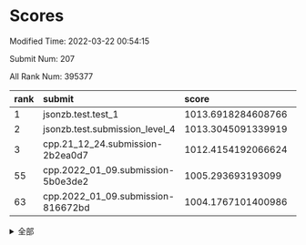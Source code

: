 # Scores

Modified Time: 2022-03-22 00:54:15

Submit Num: 207

All Rank Num: 395377

| rank |               submit               |       score        |       sigma        | pk_num |
| :--- | :--------------------------------- | :----------------- | :----------------- | :----- |
| 1    | jsonzb.test.test_1                 | 1013.6918284608766 | 0.8120545785505475 | 7638   |
| 2    | jsonzb.test.submission_level_4     | 1013.3045091339919 | 0.8045881390398025 | 7640   |
| 3    | cpp.21_12_24.submission-2b2ea0d7   | 1012.4154192066624 | 0.7990522310925636 | 7643   |
| 55   | cpp.2022_01_09.submission-5b0e3de2 | 1005.293693193099  | 0.7175035007881783 | 7638   |
| 63   | cpp.2022_01_09.submission-816672bd | 1004.1767101400986 | 0.7201436592437324 | 7642   |


<details>
<summary>全部</summary>

| rank |                 submit                 |       score        |       sigma        | pk_num |
| :--- | :------------------------------------- | :----------------- | :----------------- | :----- |
| 1    | jsonzb.test.test_1                     | 1013.6918284608766 | 0.8120545785505475 | 7638   |
| 2    | jsonzb.test.submission_level_4         | 1013.3045091339919 | 0.8045881390398025 | 7640   |
| 3    | cpp.21_12_24.submission-2b2ea0d7       | 1012.4154192066624 | 0.7990522310925636 | 7643   |
| 4    | gobigger.level_3.submission_level_3_10 | 1011.8225316430484 | 0.7557577117361299 | 7638   |
| 5    | gobigger.level_3.submission_level_3_21 | 1011.4101714912041 | 0.7897261460477452 | 7640   |
| 6    | gobigger.level_3.submission_level_3_22 | 1011.0932415967484 | 0.7642295451044263 | 7645   |
| 7    | gobigger.level_3.submission_level_3_44 | 1011.0637671196623 | 0.768318302238547  | 7644   |
| 8    | gobigger.level_3.submission_level_3_15 | 1011.0301943770206 | 0.7518373428499834 | 7635   |
| 9    | gobigger.level_3.submission_level_3_4  | 1010.9750947387806 | 0.7821433306625281 | 7637   |
| 10   | gobigger.level_3.submission_level_3_5  | 1010.9627546906836 | 0.7669359324046627 | 7642   |
| 11   | gobigger.level_3.submission_level_3_37 | 1010.9612488378638 | 0.7978378021461716 | 7639   |
| 12   | gobigger.level_3.submission_level_3_27 | 1010.9175578871681 | 0.7903588783808302 | 7640   |
| 13   | gobigger.level_3.submission_level_3_12 | 1010.8396596833419 | 0.7468440456599738 | 7635   |
| 14   | gobigger.level_3.submission_level_3_32 | 1010.7689682381567 | 0.7754773356022322 | 7640   |
| 15   | gobigger.level_3.submission_level_3_24 | 1010.6293807937765 | 0.7719041467572643 | 7644   |
| 16   | gobigger.level_3.submission_level_3_7  | 1010.5671407167036 | 0.7654725474412807 | 7639   |
| 17   | gobigger.level_3.submission_level_3_1  | 1010.546419366833  | 0.7663717506378145 | 7642   |
| 18   | gobigger.level_3.submission_level_3_26 | 1010.5156742461504 | 0.7489418923235178 | 7636   |
| 19   | gobigger.level_3.submission_level_3_18 | 1010.5027288655265 | 0.7725720432961681 | 7639   |
| 20   | gobigger.level_3.submission_level_3_40 | 1010.3845946341349 | 0.7330147238578645 | 7640   |
| 21   | gobigger.level_3.submission_level_3_45 | 1010.3345663723854 | 0.7897807341865294 | 7640   |
| 22   | gobigger.level_3.submission_level_3_42 | 1010.2300104115951 | 0.7714828591111361 | 7639   |
| 23   | gobigger.level_3.submission_level_3_2  | 1010.1728008010451 | 0.7425567415877458 | 7643   |
| 24   | gobigger.level_3.submission_level_3_48 | 1010.1552014803191 | 0.7502637209707752 | 7636   |
| 25   | gobigger.level_3.submission_level_3_3  | 1010.1549199378599 | 0.75357631533847   | 7643   |
| 26   | gobigger.level_3.submission_level_3_13 | 1010.086014209005  | 0.7442355261310727 | 7635   |
| 27   | gobigger.level_3.submission_level_3_43 | 1010.0827846887212 | 0.7932643205411705 | 7640   |
| 28   | gobigger.level_3.submission_level_3_9  | 1010.0775242382534 | 0.7903213425111897 | 7641   |
| 29   | gobigger.level_3.submission_level_3_8  | 1010.0681684476258 | 0.7608474280944045 | 7641   |
| 30   | gobigger.level_3.submission_level_3_19 | 1009.9954531738289 | 0.771060387463292  | 7637   |
| 31   | gobigger.level_3.submission_level_3_35 | 1009.9574129611883 | 0.760505565792748  | 7643   |
| 32   | gobigger.level_3.submission_level_3_28 | 1009.9566055281971 | 0.7455041229141957 | 7642   |
| 33   | gobigger.level_3.submission_level_3_11 | 1009.8422124718111 | 0.7703476908247133 | 7639   |
| 34   | gobigger.level_3.submission_level_3_0  | 1009.8158866016632 | 0.728960293464926  | 7643   |
| 35   | gobigger.level_3.submission_level_3_23 | 1009.7313862518671 | 0.7378464750960197 | 7642   |
| 36   | gobigger.level_3.submission_level_3_31 | 1009.711625812563  | 0.755191161728013  | 7642   |
| 37   | gobigger.level_3.submission_level_3_47 | 1009.6599089111705 | 0.7419329790678907 | 7641   |
| 38   | gobigger.level_3.submission_level_3_6  | 1009.6154654989027 | 0.7550578897802723 | 7646   |
| 39   | gobigger.level_3.submission_level_3_36 | 1009.5742787679612 | 0.7432186454098413 | 7642   |
| 40   | gobigger.level_3.submission_level_3_41 | 1009.506800107827  | 0.7623226464556253 | 7639   |
| 41   | gobigger.level_3.submission_level_3_20 | 1009.502106808282  | 0.7500568792219786 | 7636   |
| 42   | gobigger.level_3.submission_level_3_33 | 1009.49797210338   | 0.7368914088883504 | 7637   |
| 43   | gobigger.level_3.submission_level_3_29 | 1009.4438194168964 | 0.7472342754405148 | 7641   |
| 44   | gobigger.level_3.submission_level_3_38 | 1009.3934468774514 | 0.7567276604181256 | 7641   |
| 45   | gobigger.level_3.submission_level_3_14 | 1009.2505836857086 | 0.7366800446709582 | 7639   |
| 46   | gobigger.level_3.submission_level_3_39 | 1009.1624318216894 | 0.7370509779167432 | 7641   |
| 47   | gobigger.level_3.submission_level_3_46 | 1008.9147949161711 | 0.7639274812871949 | 7644   |
| 48   | gobigger.level_3.submission_level_3_34 | 1008.8080798113251 | 0.7484796281001858 | 7640   |
| 49   | gobigger.level_3.submission_level_3_49 | 1008.7740112969567 | 0.738088036830367  | 7634   |
| 50   | gobigger.level_3.submission_level_3_30 | 1008.6549489332025 | 0.7484123629114035 | 7641   |
| 51   | gobigger.level_3.submission_level_3_16 | 1008.6252991852334 | 0.7585356228450614 | 7641   |
| 52   | gobigger.level_3.submission_level_3_17 | 1008.3456788229091 | 0.7488421142770039 | 7640   |
| 53   | gobigger.level_3.submission_level_3_25 | 1007.6598126580578 | 0.7361055123646284 | 7639   |
| 54   | gobigger.level_1.submission_level_1_1  | 1005.4054781328877 | 0.7225103699841928 | 7638   |
| 55   | cpp.2022_01_09.submission-5b0e3de2     | 1005.293693193099  | 0.7175035007881783 | 7638   |
| 56   | gobigger.level_1.submission_level_1_35 | 1005.2272270404032 | 0.7220309344614576 | 7636   |
| 57   | gobigger.level_1.submission_level_1_33 | 1004.7450150840164 | 0.7194601349930486 | 7645   |
| 58   | gobigger.level_1.submission_level_1_28 | 1004.4888191433032 | 0.7217625076930646 | 7642   |
| 59   | gobigger.level_1.submission_level_1_16 | 1004.4781351338618 | 0.7103128601324923 | 7639   |
| 60   | gobigger.level_1.submission_level_1_22 | 1004.4557860623311 | 0.7157566575566866 | 7640   |
| 61   | gobigger.level_1.submission_level_1_24 | 1004.2529243846752 | 0.7145482498452636 | 7638   |
| 62   | gobigger.level_1.submission_level_1_8  | 1004.1770830455806 | 0.7191026082109676 | 7639   |
| 63   | cpp.2022_01_09.submission-816672bd     | 1004.1767101400986 | 0.7201436592437324 | 7642   |
| 64   | gobigger.level_1.submission_level_1_21 | 1004.1694971674262 | 0.7096180884066342 | 7637   |
| 65   | gobigger.level_1.submission_level_1_44 | 1004.063809809383  | 0.7089994868387529 | 7634   |
| 66   | gobigger.level_1.submission_level_1_30 | 1003.9747270481349 | 0.7181023621092902 | 7641   |
| 67   | gobigger.level_1.submission_level_1_18 | 1003.9624204996865 | 0.7255268680030384 | 7633   |
| 68   | gobigger.level_1.submission_level_1_17 | 1003.9384242151377 | 0.7254825777507726 | 7642   |
| 69   | gobigger.level_1.submission_level_1_5  | 1003.6909478371091 | 0.7238930681170964 | 7643   |
| 70   | gobigger.level_1.submission_level_1_9  | 1003.6556549928688 | 0.7181711251991387 | 7640   |
| 71   | gobigger.level_1.submission_level_1_48 | 1003.6223504216302 | 0.7294016545872333 | 7635   |
| 72   | gobigger.level_1.submission_level_1_23 | 1003.6095235339071 | 0.7203610656046903 | 7643   |
| 73   | gobigger.level_1.submission_level_1_43 | 1003.4720617331442 | 0.7097909201256672 | 7640   |
| 74   | gobigger.level_1.submission_level_1_32 | 1003.4568894153426 | 0.708473865737401  | 7640   |
| 75   | gobigger.level_1.submission_level_1_40 | 1003.4211048984226 | 0.7177909464725094 | 7635   |
| 76   | gobigger.level_1.submission_level_1_38 | 1003.340299159062  | 0.7218629968078193 | 7644   |
| 77   | gobigger.level_1.submission_level_1_27 | 1003.3303459894528 | 0.71892860496613   | 7640   |
| 78   | gobigger.level_1.submission_level_1_37 | 1003.2374916976779 | 0.7044977899423633 | 7639   |
| 79   | gobigger.level_1.submission_level_1_42 | 1003.2109387674953 | 0.7168016879132323 | 7640   |
| 80   | gobigger.level_1.submission_level_1_4  | 1003.2031040682849 | 0.7172125765409093 | 7642   |
| 81   | gobigger.level_1.submission_level_1_26 | 1003.2012217665649 | 0.7183083508862443 | 7639   |
| 82   | gobigger.level_1.submission_level_1_49 | 1003.1969808829789 | 0.7150069576378212 | 7638   |
| 83   | gobigger.level_1.submission_level_1_36 | 1003.1888889194298 | 0.7187846085574249 | 7638   |
| 84   | gobigger.level_1.submission_level_1_15 | 1003.1530277065032 | 0.7198896318152812 | 7645   |
| 85   | gobigger.level_1.submission_level_1_7  | 1003.1443846632038 | 0.7251972357444715 | 7644   |
| 86   | gobigger.level_1.submission_level_1_46 | 1003.1426545350682 | 0.717296382555767  | 7633   |
| 87   | gobigger.level_1.submission_level_1_29 | 1003.1394125576174 | 0.7150640112027341 | 7641   |
| 88   | gobigger.level_1.submission_level_1_45 | 1002.9945172462426 | 0.7156643488872036 | 7641   |
| 89   | gobigger.level_1.submission_level_1_6  | 1002.940307502201  | 0.7109218439644266 | 7643   |
| 90   | gobigger.level_1.submission_level_1_10 | 1002.9197221403007 | 0.7263855380766259 | 7643   |
| 91   | gobigger.level_1.submission_level_1_25 | 1002.8868210626155 | 0.7247256959711548 | 7637   |
| 92   | gobigger.level_1.submission_level_1_11 | 1002.8846378307508 | 0.7189070746364721 | 7638   |
| 93   | gobigger.level_1.submission_level_1_41 | 1002.8711936049829 | 0.7223471358086762 | 7641   |
| 94   | gobigger.level_1.submission_level_1_31 | 1002.6644090458533 | 0.7143677215839329 | 7636   |
| 95   | gobigger.level_1.submission_level_1_14 | 1002.6445491333847 | 0.7122965511350852 | 7641   |
| 96   | gobigger.level_1.submission_level_1_2  | 1002.6259909222944 | 0.7129754530852742 | 7638   |
| 97   | gobigger.level_1.submission_level_1_20 | 1002.6134799674027 | 0.7210969153352657 | 7644   |
| 98   | gobigger.level_1.submission_level_1_19 | 1002.5001318910711 | 0.7119248643081314 | 7642   |
| 99   | gobigger.level_1.submission_level_1_3  | 1002.4176037988384 | 0.7164760464335826 | 7640   |
| 100  | gobigger.level_1.submission_level_1_0  | 1002.3934054738112 | 0.7160425915365679 | 7645   |
| 101  | gobigger.level_1.submission_level_1_47 | 1002.387036938447  | 0.7131453632270559 | 7639   |
| 102  | gobigger.level_1.submission_level_1_34 | 1002.3456299433376 | 0.7272052359572406 | 7642   |
| 103  | gobigger.level_1.submission_level_1_13 | 1002.1865661903747 | 0.7109304763299005 | 7643   |
| 104  | gobigger.level_1.submission_level_1_12 | 1001.901233964513  | 0.7129950319417425 | 7643   |
| 105  | gobigger.level_1.submission_level_1_39 | 1001.8751539960863 | 0.7191660107299422 | 7636   |
| 106  | gobigger.random.submission_random_28   | 998.2396944760337  | 0.7155043347228753 | 7639   |
| 107  | gobigger.random.submission_random_40   | 997.1082034406439  | 0.7057949108004352 | 7640   |
| 108  | gobigger.random.submission_random_23   | 996.8240155822385  | 0.7041274276278495 | 7636   |
| 109  | gobigger.random.submission_random_8    | 996.724323626236   | 0.7057888994773921 | 7639   |
| 110  | gobigger.random.submission_random_45   | 996.6983139824455  | 0.7085879664464466 | 7639   |
| 111  | gobigger.random.submission_random_15   | 996.6934241144849  | 0.708244131450813  | 7638   |
| 112  | gobigger.random.submission_random_43   | 996.6846971437293  | 0.7105148834737474 | 7641   |
| 113  | gobigger.random.submission_random_49   | 996.6357859005399  | 0.7092562344935761 | 7641   |
| 114  | gobigger.random.submission_random_31   | 996.6117514647871  | 0.7041395851930738 | 7641   |
| 115  | gobigger.random.submission_random_26   | 996.5714035924673  | 0.7072222404255998 | 7642   |
| 116  | gobigger.random.submission_random_47   | 996.558876191829   | 0.6963592995003589 | 7640   |
| 117  | gobigger.random.submission_random_24   | 996.5492961751615  | 0.7096279629965249 | 7635   |
| 118  | gobigger.random.submission_random_19   | 996.4492986695642  | 0.7054860162837906 | 7643   |
| 119  | gobigger.random.submission_random_1    | 996.3341033743416  | 0.7207331433812286 | 7639   |
| 120  | gobigger.random.submission_random_36   | 996.3035019081515  | 0.7099680625474386 | 7637   |
| 121  | gobigger.random.submission_random_38   | 996.2874647574863  | 0.7076306378777784 | 7644   |
| 122  | gobigger.random.submission_random_32   | 996.2815752395663  | 0.7093626476243376 | 7641   |
| 123  | gobigger.random.submission_random_2    | 996.2665515414446  | 0.7093882994308431 | 7643   |
| 124  | gobigger.random.submission_random_48   | 996.216237024281   | 0.7042734285084606 | 7643   |
| 125  | gobigger.random.submission_random_14   | 996.21587868811    | 0.704393863675414  | 7644   |
| 126  | gobigger.random.submission_random_41   | 996.1859064763362  | 0.7042875745107832 | 7640   |
| 127  | gobigger.random.submission_random_44   | 996.1611152766117  | 0.7020122502513326 | 7637   |
| 128  | gobigger.random.submission_random_13   | 996.126771488075   | 0.7101567633579738 | 7642   |
| 129  | gobigger.random.submission_random_30   | 996.1095104465314  | 0.7094956469464999 | 7641   |
| 130  | gobigger.random.submission_random_42   | 996.1092906370351  | 0.704074062216392  | 7645   |
| 131  | gobigger.random.submission_random_18   | 996.0383064931864  | 0.7148221706249762 | 7638   |
| 132  | gobigger.random.submission_random_0    | 996.0208534150282  | 0.7103616106955823 | 7635   |
| 133  | gobigger.random.submission_random_21   | 996.0067313640344  | 0.7230315129618886 | 7640   |
| 134  | gobigger.random.submission_random_22   | 995.9727110231385  | 0.7045435334944944 | 7641   |
| 135  | gobigger.random.submission_random_6    | 995.955035921978   | 0.7082985828112232 | 7639   |
| 136  | gobigger.random.submission_random_37   | 995.9255307147072  | 0.7098273962444952 | 7641   |
| 137  | gobigger.random.submission_random_10   | 995.8535735028648  | 0.70612943584339   | 7639   |
| 138  | gobigger.random.submission_random_46   | 995.8331345214606  | 0.7055947324554713 | 7644   |
| 139  | gobigger.random.submission_random_20   | 995.789904841124   | 0.7073126537414037 | 7643   |
| 140  | gobigger.random.submission_random_3    | 995.7670416733423  | 0.7116781499689911 | 7641   |
| 141  | gobigger.random.submission_random_16   | 995.7379965473705  | 0.7066626261069623 | 7640   |
| 142  | gobigger.random.submission_random_7    | 995.726010925965   | 0.7089873270262145 | 7642   |
| 143  | gobigger.random.submission_random_5    | 995.7008912055638  | 0.7304463621111393 | 7639   |
| 144  | gobigger.random.submission_random_27   | 995.6217924405641  | 0.7131615096385547 | 7641   |
| 145  | gobigger.random.submission_random_39   | 995.5987336811188  | 0.7127801278093305 | 7639   |
| 146  | gobigger.random.submission_random_33   | 995.5292765827232  | 0.7161038265918054 | 7638   |
| 147  | gobigger.random.submission_random_9    | 995.4891683183635  | 0.7107000309571981 | 7641   |
| 148  | gobigger.random.submission_random_25   | 995.4847087825136  | 0.7062058777721157 | 7638   |
| 149  | gobigger.random.submission_random_11   | 995.4227423523917  | 0.7198283189837815 | 7642   |
| 150  | gobigger.random.submission_random_34   | 995.3632343063434  | 0.7038171374876413 | 7640   |
| 151  | gobigger.random.submission_random_35   | 995.2753782825871  | 0.7103406355529264 | 7643   |
| 152  | gobigger.random.submission_random_17   | 995.241975934198   | 0.7056010306945516 | 7643   |
| 153  | gobigger.random.submission_random_4    | 995.2294841128289  | 0.7226663231203099 | 7643   |
| 154  | gobigger.random.submission_random_12   | 994.6837151404317  | 0.7233914467677915 | 7640   |
| 155  | gobigger.random.submission_random_29   | 994.3179979593324  | 0.7115965563168859 | 7639   |
| 156  | gobigger.level_2.submission_level_2_41 | 994.0746543264437  | 0.7373440012724749 | 7640   |
| 157  | gobigger.level_2.submission_level_2_7  | 993.7385585536375  | 0.7269116944351839 | 7642   |
| 158  | gobigger.level_2.submission_level_2_36 | 993.513521354565   | 0.738368800439661  | 7639   |
| 159  | gobigger.level_2.submission_level_2_5  | 993.4644971424958  | 0.7243291122448665 | 7639   |
| 160  | gobigger.level_2.submission_level_2_3  | 993.4331838015414  | 0.7322877255709158 | 7636   |
| 161  | gobigger.level_2.submission_level_2_8  | 993.1973712802951  | 0.7331685740516853 | 7643   |
| 162  | gobigger.level_2.submission_level_2_35 | 993.0946255669087  | 0.7191992645419448 | 7646   |
| 163  | gobigger.level_2.submission_level_2_11 | 992.9920102434381  | 0.7401771274432495 | 7638   |
| 164  | gobigger.level_2.submission_level_2_40 | 992.9060721483347  | 0.7369124600568192 | 7641   |
| 165  | gobigger.level_2.submission_level_2_48 | 992.853140184099   | 0.7142232847571945 | 7643   |
| 166  | gobigger.level_2.submission_level_2_10 | 992.8477590327395  | 0.7542577532516269 | 7638   |
| 167  | gobigger.level_2.submission_level_2_44 | 992.6114665640005  | 0.7627869971060011 | 7643   |
| 168  | gobigger.level_2.submission_level_2_13 | 992.5062673083236  | 0.7350894962310852 | 7644   |
| 169  | gobigger.level_2.submission_level_2_25 | 992.4404565745008  | 0.7593949837086076 | 7641   |
| 170  | gobigger.level_2.submission_level_2_4  | 992.3868677560113  | 0.7327731223785808 | 7639   |
| 171  | gobigger.level_2.submission_level_2_47 | 992.2257969515722  | 0.7504184964533259 | 7638   |
| 172  | gobigger.level_2.submission_level_2_28 | 992.1959777839937  | 0.758129975175505  | 7641   |
| 173  | gobigger.level_2.submission_level_2_46 | 992.0335750001573  | 0.7613484215422076 | 7641   |
| 174  | gobigger.level_2.submission_level_2_20 | 992.0127193054428  | 0.7417660836430334 | 7635   |
| 175  | gobigger.level_2.submission_level_2_2  | 992.0013013753446  | 0.7468876887104264 | 7642   |
| 176  | gobigger.level_2.submission_level_2_49 | 992.0012731298923  | 0.7721555490169667 | 7645   |
| 177  | gobigger.level_2.submission_level_2_21 | 991.946899098566   | 0.7538217295222209 | 7640   |
| 178  | gobigger.level_2.submission_level_2_16 | 991.9344968819753  | 0.7590120973555532 | 7645   |
| 179  | gobigger.level_2.submission_level_2_33 | 991.9185491673478  | 0.7352683972806864 | 7639   |
| 180  | gobigger.level_2.submission_level_2_23 | 991.9106617850707  | 0.7320554825469437 | 7632   |
| 181  | gobigger.level_2.submission_level_2_32 | 991.8860915872317  | 0.7380604805604267 | 7641   |
| 182  | gobigger.level_2.submission_level_2_15 | 991.8627925186494  | 0.7551966961426334 | 7639   |
| 183  | gobigger.level_2.submission_level_2_0  | 991.8488187550249  | 0.7482006205036958 | 7638   |
| 184  | gobigger.level_2.submission_level_2_34 | 991.824548844933   | 0.7454326528614419 | 7635   |
| 185  | gobigger.level_2.submission_level_2_18 | 991.8053133146103  | 0.7371808201574206 | 7640   |
| 186  | gobigger.level_2.submission_level_2_39 | 991.7894583395512  | 0.7496068728831394 | 7640   |
| 187  | gobigger.level_2.submission_level_2_43 | 991.7411902608941  | 0.761606296351159  | 7643   |
| 188  | gobigger.level_2.submission_level_2_17 | 991.7295826852409  | 0.7593498215200237 | 7640   |
| 189  | gobigger.level_2.submission_level_2_27 | 991.6512357830441  | 0.7507118945387794 | 7639   |
| 190  | gobigger.level_2.submission_level_2_1  | 991.5880366951058  | 0.7407206581595526 | 7642   |
| 191  | gobigger.level_2.submission_level_2_26 | 991.4528530938915  | 0.7415604679808105 | 7643   |
| 192  | gobigger.level_2.submission_level_2_14 | 991.3867246272885  | 0.7482907411489728 | 7644   |
| 193  | gobigger.level_2.submission_level_2_22 | 991.3857451279011  | 0.7442250404337681 | 7638   |
| 194  | gobigger.level_2.submission_level_2_31 | 991.2678656287712  | 0.7357439988008534 | 7637   |
| 195  | gobigger.level_2.submission_level_2_19 | 991.2387741693262  | 0.7695387011364109 | 7639   |
| 196  | gobigger.level_2.submission_level_2_12 | 991.2330404804339  | 0.7461443517223969 | 7640   |
| 197  | gobigger.level_2.submission_level_2_38 | 991.1649311979907  | 0.7470958132047694 | 7641   |
| 198  | gobigger.level_2.submission_level_2_30 | 991.1488657148617  | 0.759140846066741  | 7643   |
| 199  | gobigger.level_2.submission_level_2_37 | 991.0692556468813  | 0.7468640095128445 | 7642   |
| 200  | gobigger.level_2.submission_level_2_24 | 990.9983400275652  | 0.7502273466629561 | 7637   |
| 201  | gobigger.level_2.submission_level_2_9  | 990.942714627797   | 0.7306112036378691 | 7642   |
| 202  | gobigger.level_2.submission_level_2_6  | 990.7934856523009  | 0.7513790700563213 | 7638   |
| 203  | gobigger.level_2.submission_level_2_29 | 990.6565959400278  | 0.785237746787984  | 7635   |
| 204  | gobigger.level_2.submission_level_2_45 | 990.5280849924324  | 0.7458869549251755 | 7641   |
| 205  | gobigger.level_2.submission_level_2_42 | 990.2888491843249  | 0.7484176364677094 | 7644   |
| 206  | gobigger.none.submission_none_0        | 976.8584483763793  | 1.4579401507931729 | 7643   |
| 207  | gobigger.none.submission_none_1        | 973.556428992642   | 1.7491012336274163 | 7639   |

</details>